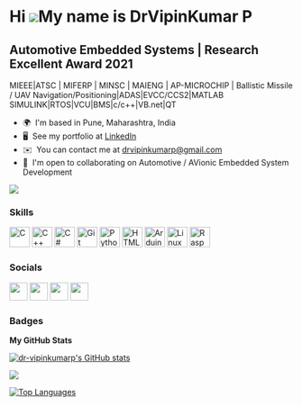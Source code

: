 Hi ![](https://user-images.githubusercontent.com/18350557/176309783-0785949b-9127-417c-8b55-ab5a4333674e.gif)My name is DrVipinKumar P
======================================================================================================================================

Automotive Embedded Systems | Research Excellent Award 2021
-----------------------------------------------------------

MIEEE|ATSC | MIFERP | MINSC | MAIENG | AP-MICROCHIP | Ballistic Missile / UAV Navigation/Positioning|ADAS|EVCC/CCS2|MATLAB SIMULINK|RTOS|VCU|BMS|c/c++|VB.net|QT

* 🌍  I'm based in Pune, Maharashtra, India
* 🖥️  See my portfolio at [LinkedIn](http://www.linkedin.com/in/drvipinkumarp/)
* ✉️  You can contact me at [drvipinkumarp@gmail.com](mailto:drvipinkumarp@gmail.com)
* 🤝  I'm open to collaborating on Automotive / AVionic Embedded System Development

<a href="https://www.github.com/dr-vipinkumarp" target="_blank" rel="noreferrer"><img
src="https://img.shields.io/github/followers/dr-vipinkumarp?logo=github&style=for-the-badge&color=facc15&labelColor=365314" /></a>

### Skills


<p align="left">
<a href="https://docs.microsoft.com/en-us/cpp/?view=msvc-170" target="_blank" rel="noreferrer"><img src="https://raw.githubusercontent.com/danielcranney/readme-generator/main/public/icons/skills/c-colored.svg" width="36" height="36" alt="C" /></a>
<a href="https://docs.microsoft.com/en-us/cpp/?view=msvc-170" target="_blank" rel="noreferrer"><img src="https://raw.githubusercontent.com/danielcranney/readme-generator/main/public/icons/skills/cplusplus-colored.svg" width="36" height="36" alt="C++" /></a>
<a href="https://docs.microsoft.com/en-us/dotnet/csharp/" target="_blank" rel="noreferrer"><img src="https://raw.githubusercontent.com/danielcranney/readme-generator/main/public/icons/skills/csharp-colored.svg" width="36" height="36" alt="C#" /></a>
<a href="https://git-scm.com/" target="_blank" rel="noreferrer"><img src="https://raw.githubusercontent.com/danielcranney/readme-generator/main/public/icons/skills/git-colored.svg" width="36" height="36" alt="Git" /></a>
<a href="https://www.python.org/" target="_blank" rel="noreferrer"><img src="https://raw.githubusercontent.com/danielcranney/readme-generator/main/public/icons/skills/python-colored.svg" width="36" height="36" alt="Python" /></a>
<a href="https://developer.mozilla.org/en-US/docs/Glossary/HTML5" target="_blank" rel="noreferrer"><img src="https://raw.githubusercontent.com/danielcranney/readme-generator/main/public/icons/skills/html5-colored.svg" width="36" height="36" alt="HTML5" /></a>
<a href="https://store.arduino.cc/?gclid=Cj0KCQjw2eilBhCCARIsAG0Pf8uueBifykWcsSS4LPESeGQfxGVKJYnzV7bz471XfknQJy_1VINVWM8aAkLtEALw_wcB" target="_blank" rel="noreferrer"><img src="https://raw.githubusercontent.com/danielcranney/readme-generator/main/public/icons/skills/arduino-colored.svg" width="36" height="36" alt="Arduino" /></a>
<a href="https://www.linux.org" target="_blank" rel="noreferrer"><img src="https://raw.githubusercontent.com/danielcranney/readme-generator/main/public/icons/skills/linux-colored.svg" width="36" height="36" alt="Linux" /></a>
<a href="https://www.raspberrypi.org/" target="_blank" rel="noreferrer"><img src="https://raw.githubusercontent.com/danielcranney/readme-generator/main/public/icons/skills/raspberrypi-colored.svg" width="36" height="36" alt="Raspberry Pi" /></a>
</p>


### Socials

<p align="left"> <a href="https://www.github.com/dr-vipinkumarp" target="_blank" rel="noreferrer"><img src="https://raw.githubusercontent.com/danielcranney/readme-generator/main/public/icons/socials/github.svg" width="32" height="32" /></a> <a href="http://www.instagram.com/drvintels" target="_blank" rel="noreferrer"><img src="https://raw.githubusercontent.com/danielcranney/readme-generator/main/public/icons/socials/instagram.svg" width="32" height="32" /></a> <a href="https://www.linkedin.com/in/drvipinkumarp" target="_blank" rel="noreferrer"><img src="https://raw.githubusercontent.com/danielcranney/readme-generator/main/public/icons/socials/linkedin.svg" width="32" height="32" /></a> <a href="https://www.youtube.com/c/DrVintelsAutomotiveEmbeddedSys" target="_blank" rel="noreferrer"><img src="https://raw.githubusercontent.com/danielcranney/readme-generator/main/public/icons/socials/youtube.svg" width="32" height="32" /></a></p>

### Badges

<b>My GitHub Stats</b>

<a href="http://www.github.com/dr-vipinkumarp"><img src="https://github-readme-stats.vercel.app/api?username=dr-vipinkumarp&show_icons=true&hide=&count_private=true&title_color=22c55e&text_color=ffffff&icon_color=facc15&bg_color=365314&hide_border=true&show_icons=true" alt="dr-vipinkumarp's GitHub stats" /></a>

<a href="http://www.github.com/dr-vipinkumarp"><img src="https://github-readme-streak-stats.herokuapp.com/?user=dr-vipinkumarp&stroke=ffffff&background=365314&ring=22c55e&fire=22c55e&currStreakNum=ffffff&currStreakLabel=22c55e&sideNums=ffffff&sideLabels=ffffff&dates=ffffff&hide_border=true" /></a>

<a href="https://github.com/dr-vipinkumarp" align="left"><img src="https://github-readme-stats.vercel.app/api/top-langs/?username=dr-vipinkumarp&langs_count=10&title_color=22c55e&text_color=ffffff&icon_color=facc15&bg_color=365314&hide_border=true&locale=en&custom_title=Top%20%Languages" alt="Top Languages" /></a>
